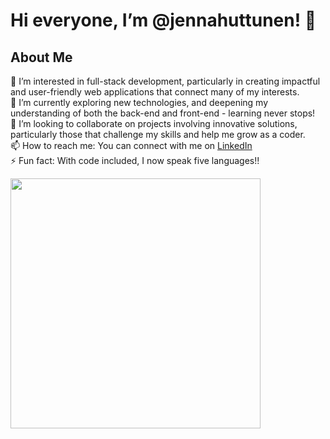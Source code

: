 # Hi everyone, I’m @jennahuttunen! 👋

## About Me

👀 I’m interested in full-stack development, particularly in creating impactful and user-friendly web applications that connect many of my interests.
<br>🌱 I’m currently exploring new technologies, and deepening my understanding of both the back-end and front-end - learning never stops!
<br>💞️ I’m looking to collaborate on projects involving innovative solutions, particularly those that challenge my skills and help me grow as a coder.
<br>📫 How to reach me: You can connect with me on [LinkedIn](https://www.linkedin.com/in/jennahuttunen) 
<br>⚡ Fun fact: With code included, I now speak five languages!!

  <img src="https://github-readme-stats.vercel.app/api?username=jennahuttunen&show_icons=true&theme=bear" width="400">
